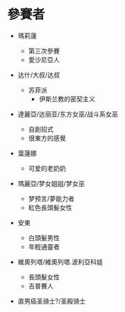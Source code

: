 # 參賽者
+ 瑪莉蓮
    + 第三次參賽
    + 愛沙尼亞人
+ 达什/大叔/达叔
    + 苏菲派
        + 伊斯兰教的密契主义
+ 達麗亞/达丽亚/东方女巫/战斗系女巫
    + 自創招式
    + 很東方的感覺
+ 葉蓮娜
    + 可爱的老奶奶
+ 瑪麗亞/梦女姐姐/梦女巫
    + 梦预言/夢能力者
    + 紅色長頭髮女性
+ 安東
    + 白頭髮男性
    + 年輕通靈者 
+ 維奧列塔/維奧列塔.波利亞科娃
    + 長頭髮女性
    + 吉普賽人
    
+ 直男癌圣骑士?/圣殿骑士

